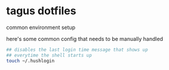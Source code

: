 # tagus dotfiles

common environment setup

here's some common config that needs to be manually handled

```sh
## disables the last login time message that shows up
## everytime the shell starts up
touch ~/.hushlogin
```
